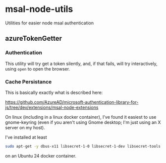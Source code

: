 # msal-node-utils

Utilities for easier node msal authentication

## azureTokenGetter

### Authentication

This utility will try get a token silently, and, if that fails, will try interactively, using `open` to open the browser.

### Cache Persistance

This is basically exactly what is described here:

https://github.com/AzureAD/microsoft-authentication-library-for-js/tree/dev/extensions/msal-node-extensions

On linux (including in a linux docker container), I've found it easiest to use gnome-keyring (even if you aren't using Gnome desktop; I'm just using an X server on my host).

I've installed at least

```bash
sudo apt-get -y dbus-x11 libsecret-1-0 libsecret-1-dev libsecret-tools gnome-keyring xdg-utils
```

on an Ubuntu 24 docker container.
